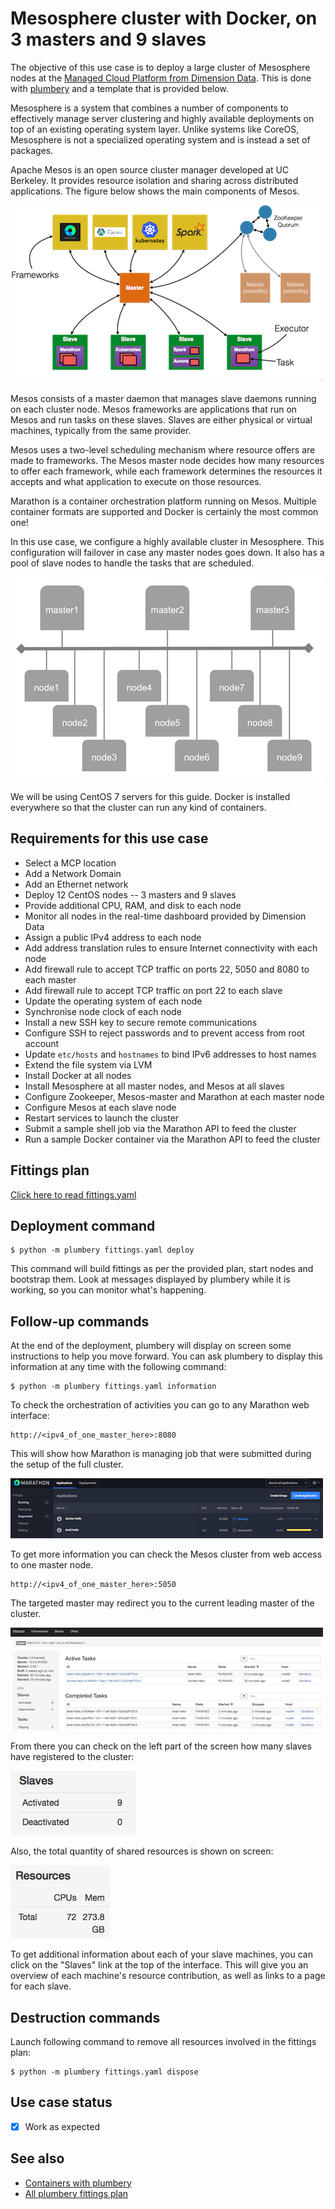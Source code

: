 # Mesosphere cluster with Docker, on 3 masters and 9 slaves

The objective of this use case is to deploy a large cluster of Mesosphere nodes at the [Managed Cloud Platform from Dimension Data](http://cloud.dimensiondata.com/eu/en/).
This is done with [plumbery](https://developer.dimensiondata.com/display/PLUM/Plumbery) and a template that is provided below.

Mesosphere is a system that combines a number of components to effectively manage server clustering and highly available deployments on top of an existing operating system layer. Unlike systems like CoreOS, Mesosphere is not a specialized operating system and is instead a set of packages.

Apache Mesos is an open source cluster manager developed at UC Berkeley. It provides resource isolation and sharing across distributed applications. The figure below shows the main components of Mesos.

![Architecture](architecture.png)

Mesos consists of a master daemon that manages slave daemons running on each cluster node. Mesos frameworks are applications that run on Mesos and run tasks on these slaves. Slaves are either physical or virtual machines, typically from the same provider.

Mesos uses a two-level scheduling mechanism where resource offers are made to frameworks. The Mesos master node decides how many resources to offer each framework, while each framework determines the resources it accepts and what application to execute on those resources.

Marathon is a container orchestration platform running on Mesos. Multiple container formats are supported and Docker is certainly the most common one!

In this use case, we configure a highly available cluster in Mesosphere. This configuration will failover in case any master nodes goes down. It also has a pool of slave nodes to handle the tasks that are scheduled.

![Layout](layout.png)

We will be using CentOS 7 servers for this guide.
Docker is installed everywhere so that the cluster can run any kind of containers.

## Requirements for this use case

* Select a MCP location
* Add a Network Domain
* Add an Ethernet network
* Deploy 12 CentOS nodes -- 3 masters and 9 slaves
* Provide additional CPU, RAM, and disk to each node
* Monitor all nodes in the real-time dashboard provided by Dimension Data
* Assign a public IPv4 address to each node
* Add address translation rules to ensure Internet connectivity with each node
* Add firewall rule to accept TCP traffic on ports 22, 5050 and 8080 to each master
* Add firewall rule to accept TCP traffic on port 22 to each slave
* Update the operating system of each node
* Synchronise node clock of each node
* Install a new SSH key to secure remote communications
* Configure SSH to reject passwords and to prevent access from root account
* Update `etc/hosts` and `hostnames` to bind IPv6 addresses to host names
* Extend the file system via LVM
* Install Docker at all nodes
* Install Mesosphere at all master nodes, and Mesos at all slaves
* Configure Zookeeper, Mesos-master and Marathon at each master node
* Configure Mesos at each slave node
* Restart services to launch the cluster
* Submit a sample shell job via the Marathon API to feed the cluster
* Run a sample Docker container via the Marathon API to feed the cluster

## Fittings plan

[Click here to read fittings.yaml](fittings.yaml)

## Deployment command

    $ python -m plumbery fittings.yaml deploy

This command will build fittings as per the provided plan, start nodes
and bootstrap them. Look at messages displayed by plumbery while it is
working, so you can monitor what's happening.

## Follow-up commands

At the end of the deployment, plumbery will display on screen some instructions
to help you move forward. You can ask plumbery to display this information
at any time with the following command:

    $ python -m plumbery fittings.yaml information

To check the orchestration of activities you can go to any Marathon web interface:

    http://<ipv4_of_one_master_here>:8080

This will show how Marathon is managing job that were submitted during the
setup of the full cluster.

![Marathon](marathon.png)

To get more information you can check the Mesos cluster from web access to one master node.

    http://<ipv4_of_one_master_here>:5050

The targeted master may redirect you to the current leading master of the cluster.

![Mesos](mesos.png)

From there you can check on the left part of the screen how many slaves have registered to the cluster:

![Slaves](slaves.png)

Also, the total quantity of shared resources is shown on screen:

![Resources](resources.png)

To get additional information about each of your slave machines,
you can click on the "Slaves" link at the top of the interface.
This will give you an overview of each machine's resource contribution,
as well as links to a page for each slave.

## Destruction commands

Launch following command to remove all resources involved in the fittings plan:

    $ python -m plumbery fittings.yaml dispose

## Use case status

- [x] Work as expected

## See also

- [Containers with plumbery](../)
- [All plumbery fittings plan](../../)

